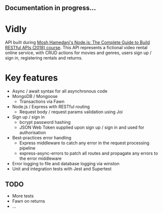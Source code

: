 ## Documentation in progress...

# Vidly
API built during [Mosh Hamedani's Node.js: The Complete Guide to Build RESTful APIs (2018) course](https://www.udemy.com/nodejs-master-class/). This API represents a fictional video rental online service, with CRUD actions for movies and genres, users sign up / sign in, registering rentals and returns.

# Key features
* Async / await syntax for all asynchronous code
* MongoDB / Mongoose
  * Transactions via Fawn
* Node.js / Express with RESTful routing
  * Request body / request params validation using Joi
* Sign up / sign in
  * bcrypt password hashing
  * JSON Web Token supplied upon sign up / sign in and used for authorisation
* Best-practices error handling
  * Express middleware to catch any error in the request processing pipeline
  * express-async-errors to patch all routes and propagate any errors to the error middleware
* Error logging to file and database logging via winston
* Unit and integration tests with Jest and Supertest

## TODO
* More tests
* Fawn on returns
* ...
